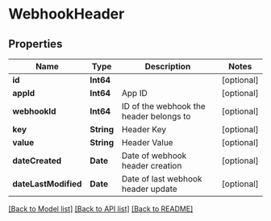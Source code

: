 # WebhookHeader

## Properties
Name | Type | Description | Notes
------------ | ------------- | ------------- | -------------
**id** | **Int64** |  | [optional] 
**appId** | **Int64** | App ID | [optional] 
**webhookId** | **Int64** | ID of the webhook the header belongs to | [optional] 
**key** | **String** | Header Key | [optional] 
**value** | **String** | Header Value | [optional] 
**dateCreated** | **Date** | Date of webhook header creation | [optional] 
**dateLastModified** | **Date** | Date of last webhook header update | [optional] 

[[Back to Model list]](../README.md#documentation-for-models) [[Back to API list]](../README.md#documentation-for-api-endpoints) [[Back to README]](../README.md)


